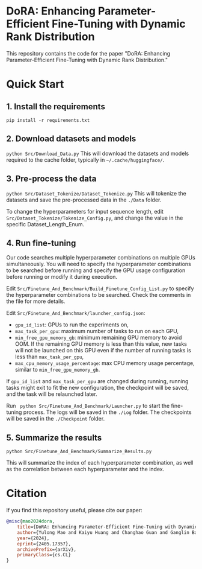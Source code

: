 # DoRA: Enhancing Parameter-Efficient Fine-Tuning with Dynamic Rank Distribution

This repository contains the code for the paper "DoRA: Enhancing Parameter-Efficient Fine-Tuning with Dynamic Rank Distribution."

# Quick Start

## 1. Install the requirements
```pip install -r requirements.txt```

## 2. Download datasets and models
```python Src/Download_Data.py```
This will download the datasets and models required to the cache folder, typically in ```~/.cache/huggingface/```.

## 3. Pre-process the data
```python Src/Dataset_Tokenize/Dataset_Tokenize.py```
This will tokenize the datasets and save the pre-processed data in the ```./Data``` folder.

To change the hyperparameters for input sequence length, edit ```Src/Dataset_Tokenize/Tokenize_Config.py```, and change the value in the specific Dataset_Length_Enum.

## 4. Run fine-tuning
Our code searches multiple hyperparameter combinations on multiple GPUs simultaneously. You will need to specify the hyperparameter combinations to be searched before running and specify the GPU usage configuration before running or modify it during execution.

Edit ```Src/Finetune_And_Benchmark/Build_Finetune_Config_List.py``` to specify the hyperparameter combinations to be searched. Check the comments in the file for more details.

Edit ```Src/Finetune_And_Benchmark/launcher_config.json```:
- ```gpu_id_list```: GPUs to run the experiments on,
- ```max_task_per_gpu```: maximum number of tasks to run on each GPU,
- ```min_free_gpu_memory_gb```: minimum remaining GPU memory to avoid OOM. If the remaining GPU memory is less than this value, new tasks will not be launched on this GPU even if the number of running tasks is less than ```max_task_per_gpu```,
- ```max_cpu_memory_usage_percentage```: max CPU memory usage percentage, similar to ```min_free_gpu_memory_gb```.

If ```gpu_id_list``` and ```max_task_per_gpu``` are changed during running, running tasks might exit to fit the new configuration, the checkpoint will be saved, and the task will be relaunched later.

Run ``` python Src/Finetune_And_Benchmark/Launcher.py``` to start the fine-tuning process. The logs will be saved in the ```./Log``` folder. The checkpoints will be saved in the ```./Checkpoint``` folder.

## 5. Summarize the results
```python Src/Finetune_And_Benchmark/Summarize_Results.py```

This will summarize the index of each hyperparameter combination, as well as the correlation between each hyperparameter and the index.

# Citation
If you find this repository useful, please cite our paper:
```bibtex
@misc{mao2024dora,
    title={DoRA: Enhancing Parameter-Efficient Fine-Tuning with Dynamic Rank Distribution},
    author={Yulong Mao and Kaiyu Huang and Changhao Guan and Ganglin Bao and Fengran Mo and Jinan Xu},
    year={2024},
    eprint={2405.17357},
    archivePrefix={arXiv},
    primaryClass={cs.CL}
}
```
